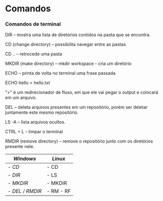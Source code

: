 # Comandos

### Comandos de terminal

DIR – mostra uma lista de diretórios contidos na pasta que se encontra.

CD (change directory) – possibilita navegar entre as pastas 

CD .. – retrocede uma pasta

MKDIR (make directory) – mkdir workspace - cria um diretório

ECHO – printa de volta no terminal uma frase passada

ECHO hello > hello.txt 

">" é um redirecionador de fluxo, em que ele vai pegar o output e colocará em um arquivo.

DEL – deleta arquivos presentes em um repositório, porém ser deletar juntamente este mesmo repositório.

LS -A – lista arquivos ocultos.

CTRL + L – limpar o terminal 

RMDIR (remove directory) – remove o repositório junto com os diretórios presente nele.

| *Windows*       | *Linux*   |
| --------------- | --------- |
| *- CD*          | - CD      |
| *- DIR*         | - LS      |
| *- MKDIR*       | - MKDIR   |
| *- DEL / RMDIR* | - RM - RF |